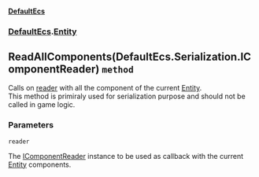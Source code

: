 #### [DefaultEcs](./DefaultEcs.md 'DefaultEcs')
### [DefaultEcs](./DefaultEcs.md#DefaultEcs 'DefaultEcs').[Entity](./DefaultEcs-Entity.md 'DefaultEcs.Entity')
## ReadAllComponents(DefaultEcs.Serialization.IComponentReader) `method`
Calls on [reader](#DefaultEcs-Entity-ReadAllComponents(DefaultEcs-Serialization-IComponentReader)-reader 'DefaultEcs.Entity.ReadAllComponents(DefaultEcs.Serialization.IComponentReader).reader') with all the component of the current [Entity](./DefaultEcs-Entity.md 'DefaultEcs.Entity').  
This method is primiraly used for serialization purpose and should not be called in game logic.
### Parameters

<a name='DefaultEcs-Entity-ReadAllComponents(DefaultEcs-Serialization-IComponentReader)-reader'></a>
`reader`

The [IComponentReader](./DefaultEcs-Serialization-IComponentReader.md 'DefaultEcs.Serialization.IComponentReader') instance to be used as callback with the current [Entity](./DefaultEcs-Entity.md 'DefaultEcs.Entity') components.
